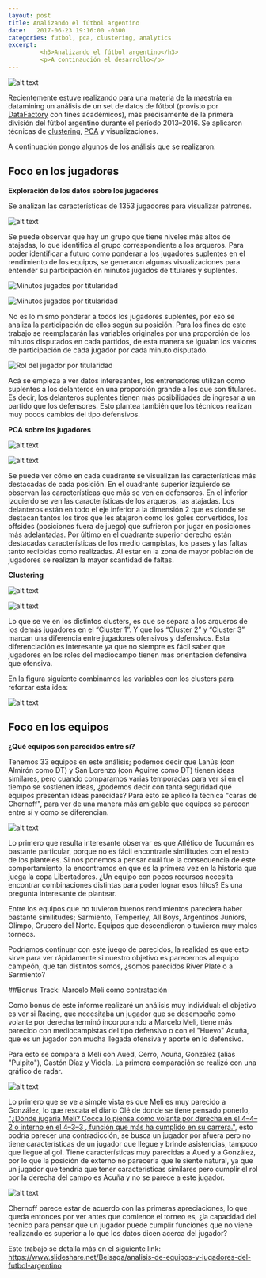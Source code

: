 ```yaml
---
layout: post
title: Analizando el fútbol argentino
date:   2017-06-23 19:16:00 -0300
categories: futbol, pca, clustering, analytics
excerpt:
         <h3>Analizando el fútbol argentino</h3>
         <p>A continaución el desarrollo</p>
---
```



![alt text](/images/tapa_informe.jpg)

Recientemente estuve realizando para una materia de la maestría en datamining un análisis de un set de datos de fútbol (provisto por [DataFactory](http://www.datafactory.la/) con fines académicos), más precisamente de la primera división del fútbol argentino durante el período 2013–2016. Se aplicaron técnicas de [clustering](https://es.wikipedia.org/wiki/An%C3%A1lisis_de_grupos), [PCA](https://es.wikipedia.org/wiki/An%C3%A1lisis_de_componentes_principales) y visualizaciones.

A continuación pongo algunos de los análisis que se realizaron:

## Foco en los jugadores

**Exploración de los datos sobre los jugadores**

Se analizan las características de 1353 jugadores para visualizar patrones.

![alt text](/images/grafico1.png)

Se puede observar que hay un grupo que tiene niveles más altos de atajadas, lo que identifica al grupo correspondiente a los arqueros.
Para poder identificar a futuro como ponderar a los jugadores suplentes en el rendimiento de los equipos, se generaron algunas visualizaciones para entender su participación en minutos jugados de titulares y suplentes.

![Minutos jugados por titularidad](/images/grafico2.png)

![Minutos jugados por titularidad](/images/grafico3.png)

No es lo mismo ponderar a todos los jugadores suplentes, por eso se analiza la participación de ellos según su posición.
Para los fines de este trabajo se reemplazarán las variables originales por una proporción de los minutos disputados en cada partidos, de esta manera se igualan los valores de participación de cada jugador por cada minuto disputado.

![Rol del jugador por titularidad](/images/grafico4.png)

Acá se empieza a ver datos interesantes, los entrenadores utilizan como suplentes a los delanteros en una proporción grande a los que son titulares.
Es decir, los delanteros suplentes tienen más posibilidades de ingresar a un partido que los defensores. Esto plantea también que los técnicos realizan
muy pocos cambios del tipo defensivos.

**PCA sobre los jugadores**

![alt text](/images/grafico5.png)

![alt text](/images/grafico6_pca2.png)

Se puede ver cómo en cada cuadrante se visualizan las características más destacadas de cada posición. En el cuadrante superior izquierdo se observan
las características que más se ven en defensores. En el inferior izquierdo se ven las características de los arqueros, las atajadas.
Los delanteros están en todo el eje inferior a la dimensión 2 que es donde se destacan tantos los tiros que les atajaron como los goles convertidos, los offsides (posiciones fuera de juego) que sufrieron por jugar en posiciones más adelantadas.
Por último en el cuadrante superior derecho están destacadas características de los medio campistas, los pases y las faltas tanto recibidas como realizadas.
Al estar en la zona de mayor población de jugadores se realizan la mayor scantidad de faltas.

**Clustering**

![alt text](/images/grafico9_pca_clust.png)

![alt text](/images/grafico8_hclust.png)

Lo que se ve en los distintos clusters, es que se separa a los arqueros de los demás jugadores en el “Cluster 1”. Y que los “Cluster 2” y “Cluster 3”
marcan una diferencia entre jugadores ofensivos y defensivos. Esta diferenciación es interesante ya que no siempre es fácil saber que jugadores en los roles del mediocampo tienen más orientación defensiva que ofensiva.

En la figura siguiente combinamos las variables con los clusters para reforzar
esta idea:


![alt text](/images/grafico12_biplot_clusters.png)

## Foco en los equipos

**¿Qué equipos son parecidos entre sí?**

Tenemos 33 equipos en este análisis; podemos decir que Lanús (con Almirón como DT) y San Lorenzo (con Aguirre como DT) tienen ideas similares, pero cuando comparamos varias temporadas para ver si en el tiempo se sostienen ideas, ¿podemos decir con tanta seguridad qué equipos presentan ideas parecidas?
Para esto se aplicó la técnica "caras de Chernoff", para ver de una manera más amigable que equipos se parecen entre sí y como se diferencian.

![alt text](/images/grafico21_chernoff.png)

Lo primero que resulta interesante observar es que Atlético de Tucumán es bastante particular, porque no es fácil encontrarle similitudes con el resto de los planteles. Si nos ponemos a pensar cuál fue la consecuencia de este comportamiento, la encontramos en que es la primera vez en la historia que juega la copa Libertadores. ¿Un equipo con pocos recursos necesita encontrar combinaciones distintas para poder lograr esos hitos? Es una pregunta interesante de plantear.

Entre los equipos que no tuvieron buenos rendimientos pareciera haber bastante similitudes; Sarmiento, Temperley, All Boys, Argentinos Juniors, Olimpo, Crucero del Norte. Equipos que descendieron o tuvieron muy malos torneos.

Podríamos continuar con este juego de parecidos, la realidad es que esto sirve para ver rápidamente si nuestro objetivo es parecernos al equipo campeón, que tan distintos somos, ¿somos parecidos River Plate o a Sarmiento?

##Bonus Track: Marcelo Meli como contratación

Como bonus de este informe realizaré un análisis muy individual: el objetivo es ver si Racing, que necesitaba un jugador que se desempeñe como volante por derecha terminó incorporando a Marcelo Meli, tiene más parecido con mediocampistas del tipo defensivo o con el "Huevo" Acuña, que es un jugador con mucha llegada ofensiva y aporte en lo defensivo.

Para esto se compara a Meli con Aued, Cerro, Acuña, González (alias "Pulpito"), Gastón Díaz y Videla. La primera comparación se realizó con una gráfico de radar.

![alt text](/images/grafico22_radarchart_racing.png)

Lo primero que se ve a simple vista es que Meli es muy parecido a González, lo que rescata el diario Olé de donde se tiene pensado ponerlo, ["¿Dónde jugaría Meli? Cocca lo piensa como volante por derecha en el 4–4–2 o interno en el 4–3–3 , función que más ha cumplido en su carrera."](http://www.ole.com.ar/racing/juego-Cocca_0_1724227597.html), esto podría parecer una contradicción, se busca un jugador por afuera pero no tiene características de un jugador que llegue y brinde asistencias, tampoco que llegue al gol.
Tiene características muy parecidas a Aued y a González, por lo que la posición de externo no parecería que le siente natural, ya que un jugador que tendría que tener características similares pero cumplir el rol por la derecha del campo es Acuña y no se parece a este jugador.


![alt text](/images/grafico23_chernoff_meli.png)

Chernoff parece estar de acuerdo con las primeras apreciaciones, lo que queda entonces por ver antes que comience el torneo es, ¿la capacidad del técnico para pensar que un jugador puede cumplir funciones que no viene realizando es superior a lo que los datos dicen acerca del jugador?

Este trabajo se detalla más en el siguiente link: <https://www.slideshare.net/Belsaga/analisis-de-equipos-y-jugadores-del-futbol-argentino>


